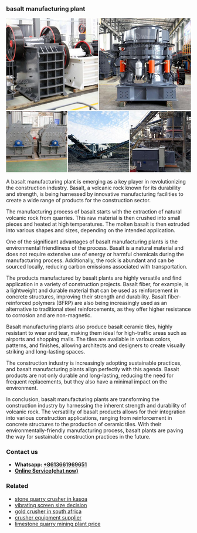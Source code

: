 <h3>basalt manufacturing plant</h3><img src='1704951463.jpg' alt=''><p>A basalt manufacturing plant is emerging as a key player in revolutionizing the construction industry. Basalt, a volcanic rock known for its durability and strength, is being harnessed by innovative manufacturing facilities to create a wide range of products for the construction sector.</p><p>The manufacturing process of basalt starts with the extraction of natural volcanic rock from quarries. This raw material is then crushed into small pieces and heated at high temperatures. The molten basalt is then extruded into various shapes and sizes, depending on the intended application.</p><p>One of the significant advantages of basalt manufacturing plants is the environmental friendliness of the process. Basalt is a natural material and does not require extensive use of energy or harmful chemicals during the manufacturing process. Additionally, the rock is abundant and can be sourced locally, reducing carbon emissions associated with transportation.</p><p>The products manufactured by basalt plants are highly versatile and find application in a variety of construction projects. Basalt fiber, for example, is a lightweight and durable material that can be used as reinforcement in concrete structures, improving their strength and durability. Basalt fiber-reinforced polymers (BFRP) are also being increasingly used as an alternative to traditional steel reinforcements, as they offer higher resistance to corrosion and are non-magnetic.</p><p>Basalt manufacturing plants also produce basalt ceramic tiles, highly resistant to wear and tear, making them ideal for high-traffic areas such as airports and shopping malls. The tiles are available in various colors, patterns, and finishes, allowing architects and designers to create visually striking and long-lasting spaces.</p><p>The construction industry is increasingly adopting sustainable practices, and basalt manufacturing plants align perfectly with this agenda. Basalt products are not only durable and long-lasting, reducing the need for frequent replacements, but they also have a minimal impact on the environment.</p><p>In conclusion, basalt manufacturing plants are transforming the construction industry by harnessing the inherent strength and durability of volcanic rock. The versatility of basalt products allows for their integration into various construction applications, ranging from reinforcement in concrete structures to the production of ceramic tiles. With their environmentally-friendly manufacturing process, basalt plants are paving the way for sustainable construction practices in the future.</p><h3>Contact us</h3><ul><li><strong>Whatsapp:&nbsp;<a href="https://wa.me/8613661969651">+8613661969651</a></strong></li><li><a href="https://swt.shibang-china.com/?git&amp;zhl&amp;basalt manufacturing plant"><strong>Online Service(chat now)</strong></a></li></ul><h3>Related</h3><ul><li><a href='stone quarry crusher in kasoa.md'>stone quarry crusher in kasoa</a></li><li><a href='vibrating screen size decision.md'>vibrating screen size decision</a></li><li><a href='gold crusher in south africa.md'>gold crusher in south africa</a></li><li><a href='crusher equipment supplier.md'>crusher equipment supplier</a></li><li><a href='limestone quarry mining plant price.md'>limestone quarry mining plant price</a></li></ul>